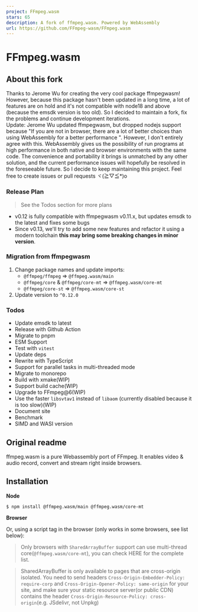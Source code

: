 ```yaml
---
project: FFmpeg.wasm
stars: 65
description: A fork of ffmpeg.wasm. Powered by WebAssembly
url: https://github.com/FFmpeg-wasm/FFmpeg.wasm
---
```


FFmpeg.wasm
===========

About this fork
---------------

Thanks to Jerome Wu for creating the very cool package ffmpegwasm!  
However, because this package hasn't been updated in a long time, a lot of features are on hold and it's not compatible with node18 and above (because the emsdk version is too old). So I decided to maintain a fork, fix the problems and continue development iterations.  
Update: Jerome Wu updated ffmpegwasm, but dropped nodejs support because "If you are not in browser, there are a lot of better choices than using WebAssembly for a better performance ". However, I don't entirely agree with this. WebAssembly gives us the possibility of run programs at high performance in both native and browser environments with the same code. The convenience and portability it brings is unmatched by any other solution, and the current performance issues will hopefully be resolved in the foreseeable future. So I decide to keep maintaining this project. Feel free to create issues or pull requests ヾ(≧▽≦\*)o

### Release Plan

> See the Todos section for more plans

-   v0.12 is fully compatible with ffmpegwasm v0.11.x, but updates emsdk to the latest and fixes some bugs
-   Since v0.13, we'll try to add some new features and refactor it using a modern toolchain **this may bring some breaking changes in minor version**.

### Migration from ffmpegwasm

1.  Change package names and update imports:
    -   `@ffmpeg/ffmpeg` => `@ffmpeg.wasm/main`
    -   `@ffmpeg/core` & `@ffmpeg/core-mt` => `@ffmpeg.wasm/core-mt`
    -   `@ffmpeg/core-st` => `@ffmpeg.wasm/core-st`
2.  Update version to `^0.12.0`

### Todos

-   Update emsdk to latest
-   Release with Github Action
-   Migrate to pnpm
-   ESM Support
-   Test with `vitest`
-   Update deps
-   Rewrite with TypeScript
-   Support for parallel tasks in multi-threaded mode
-   Migrate to monorepo
-   Build with xmake(WIP)
-   Support build cache(WIP)
-   Upgrade to FFmpeg@6(WIP)
-   Use the faster `libsvtav1` instead of `libaom` (currently disabled because it is too slow)(WIP)
-   Document site
-   Benchmark
-   SIMD and WASI version

Original readme
---------------

ffmpeg.wasm is a pure Webassembly port of FFmpeg. It enables video & audio record, convert and stream right inside browsers.

Installation
------------

**Node**

```
$ npm install @ffmpeg.wasm/main @ffmpeg.wasm/core-mt
```

**Browser**

Or, using a script tag in the browser (only works in some browsers, see list below):

> Only browsers with `SharedArrayBuffer` support can use multi-thread core(`@ffmpeg.wasm/core-mt`), you can check HERE for the complete list.

> SharedArrayBuffer is only available to pages that are cross-origin isolated. You need to send headers `Cross-Origin-Embedder-Policy: require-corp` and `Cross-Origin-Opener-Policy: same-origin` for your site, and make sure your static resource server(or public CDN) contains the header `Cross-Origin-Resource-Policy: cross-origin`(e.g. JSdelivr, not Unpkg)

<script src\="https://cdn.jsdelivr.net/npm/@ffmpeg.wasm/main/dist/index.global.js"\></script\>
<script\>
  const ffmpeg \= FFmpeg.create({
    /\* ... \*/
  });
</script\>

Usage
-----

`ffmpeg.wasm` provides simple to use APIs, to transcode a video you only need few lines of code:

import { readFile, writeFile } from "fs/promises";
import { FFmpeg } from "@ffmpeg.wasm/main";

const ffmpeg \= await FFmpeg.create({ core: "@ffmpeg.wasm/core-mt" });

ffmpeg.fs.writeFile("test.avi", await readFile("./test.avi"));
await ffmpeg.run("-i", "test.avi", "test.mp4");
await writeFile("./test.mp4", ffmpeg.fs.readFile("test.mp4"));
process.exit(0);

### Use other version of ffmpeg.wasm core

For each version of ffmpeg.wasm, there is a default version of `@ffmpeg.wasm/core-mt` (you can find it in `devDependencies` section of package.json), but sometimes you may need to use newer version of `@ffmpeg.wasm/core-mt` to use the latest/experimental features. **Warning:** before reaching v1.0.0, there may be incompatibilities between each minor version of the core, see the migration guide for more details!

#### Node

Just install the specific version you need:

$ npm install @ffmpeg.wasm/core-mt@$version

Or use your own version with customized path

const ffmpeg \= await FFmpeg.create({
  core: "path/to/your/ffmpeg.wasm/core.js",
});

#### Browser

const ffmpeg \= await FFmpeg.create({
  core: "https://cdn.jsdelivr.net/npm/@ffmpeg.wasm@$version/core-mt/dist/core.min.js",
});

### Use single thread version

const ffmpeg \= await FFmpeg.create({
  core: "@ffmpeg.wasm/core-st",
});

Multi-threading
---------------

Multi-threading need to be configured per external libraries, only following libraries supports it now:

### x264

Run it multi-threading mode by default, no need to pass any arguments.

### libvpx / webm

Need to pass `-row-mt 1`, but can only use one thread to help, can speed up around 30%

Documentation
-------------

-   API
-   Supported External Libraries

FAQ
---

### What is the license of ffmpeg.wasm?

There are two components inside ffmpeg.wasm:

-   @ffmpeg.wasm/main (https://github.com/FFmpeg-wasm/ffmpeg.wasm)
-   @ffmpeg.wasm/core-mt (https://github.com/FFmpeg-wasm/ffmpeg.wasm-core)

@ffmpeg.wasm/core-mt contains WebAssembly code which is transpiled from original FFmpeg C code with minor modifications, but overall it still following the same licenses as FFmpeg and its external libraries (as each external libraries might have its own license).

@ffmpeg.wasm/main contains kind of a wrapper to handle the complexity of loading core and calling low-level APIs. It is a small code base and under MIT license.

### What is the maximum size of input file?

1 GB, which is a hard limit in WebAssembly. Might become 4 GB in the future.
